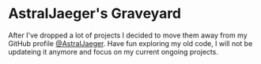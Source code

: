 # AstralJaeger's Graveyard

After I've dropped a lot of projects I decided to move them away from my GitHub profile [@AstralJaeger](https://github.com/AstralJaeger). Have fun exploring my old code, I will not be updateing it anymore and focus on my current ongoing projects.